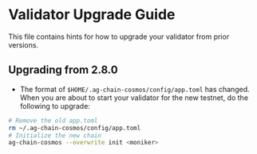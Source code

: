 # Validator Upgrade Guide

This file contains hints for how to upgrade your validator from prior versions.

## Upgrading from 2.8.0

* The format of `$HOME/.ag-chain-cosmos/config/app.toml` has changed.  When you are about to start your validator for the new testnet, do the following to upgrade:
```sh
# Remove the old app.toml
rm ~/.ag-chain-cosmos/config/app.toml
# Initialize the new chain
ag-chain-cosmos --overwrite init <moniker>
```
